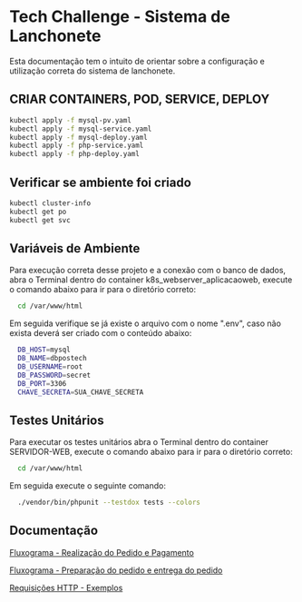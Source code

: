 
# Tech Challenge - Sistema de Lanchonete

Esta documentação tem o intuito de orientar sobre a configuração e utilização correta do sistema de lanchonete.


## CRIAR CONTAINERS, POD, SERVICE, DEPLOY
```bash
kubectl apply -f mysql-pv.yaml
kubectl apply -f mysql-service.yaml
kubectl apply -f mysql-deploy.yaml
kubectl apply -f php-service.yaml
kubectl apply -f php-deploy.yaml
```

## Verificar se ambiente foi criado
```bash
kubectl cluster-info
kubectl get po
kubectl get svc
```


## Variáveis de Ambiente

Para execução correta desse projeto e a conexão com o banco de dados, abra o Terminal dentro do container k8s_webserver_aplicacaoweb, execute o comando abaixo para ir para o diretório correto: 

```bash
  cd /var/www/html
```

Em seguida verifique se já existe o arquivo com o nome ".env", caso não exista deverá ser criado com o conteúdo abaixo: 

```bash
  DB_HOST=mysql
  DB_NAME=dbpostech
  DB_USERNAME=root
  DB_PASSWORD=secret
  DB_PORT=3306
  CHAVE_SECRETA=SUA_CHAVE_SECRETA
```




## Testes Unitários

Para executar os testes unitários abra o Terminal dentro do container SERVIDOR-WEB, execute o comando abaixo para ir para o diretório correto: 

```bash
  cd /var/www/html
```

Em seguida execute o seguinte comando:

```bash
  ./vendor/bin/phpunit --testdox tests --colors
```



## Documentação

[Fluxograma - Realização do Pedido e Pagamento](https://miro.com/app/board/uXjVMAbdRp0=/?share_link_id=567814725228)

[Fluxograma - Preparação do pedido e entrega do pedido](https://miro.com/app/board/uXjVMAaDj1g=/?share_link_id=766010607812)

[Requisições HTTP - Exemplos](https://documenter.getpostman.com/view/14275027/2s93zCXzjp)